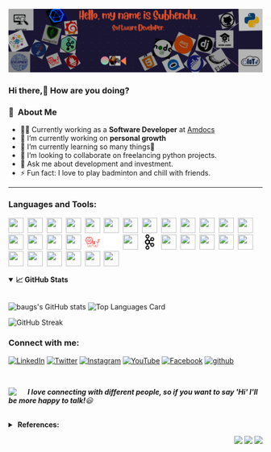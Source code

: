 <img src="images/git_bnr.png"></img>
### Hi there,👋 How are you doing?

### :space_invader: &nbsp;About Me

- 🧑‍💻  Currently working as a **Software Developer** at [Amdocs](https://www.amdocs.com/) 
- 🔭 I’m currently working on **personal growth**
- 🌱 I’m currently learning so many things🤣 
- 👯 I’m looking to collaborate on freelancing python projects.
- 💬 Ask me about development and investment.
- ⚡ Fun fact: I love to play badminton and chill with friends.

<hr/>

### Languages and Tools:
<a href = "https://www.python.org/" target="_blank"><img src="https://img.icons8.com/color/48/000000/python--v2.png" style="width:30px;height:30px;" /></a>&nbsp;
<a href = "https://aws.amazon.com/" target="_blank"><img src="https://img.icons8.com/color/48/000000/amazon-web-services.png" style="width:30px;height:30px;" /></a>&nbsp;
<a href = "https://www.mongodb.com/" target="_blank"><img src="https://img.icons8.com/color/48/000000/mongodb.png" style="width:30px;height:30px;" /></a>&nbsp;
<a href = "https://www.mysql.com/" target="_blank"><img src="https://img.icons8.com/fluency/48/000000/mysql-logo.png" style="width:30px;height:30px;" /></a>&nbsp;
<a href = "https://restfulapi.net/" target="_blank"><img src="https://img.icons8.com/color/48/000000/api-settings.png" style="width:30px;height:30px;" /></a>&nbsp;
<a href = "https://flask.palletsprojects.com/" target="_blank"><img src="https://img.icons8.com/ios/50/000000/flask.png" style="width:30px;height:30px;" /></a>&nbsp;
<a href = "https://www.djangoproject.com/" target="_blank"><img src="https://img.icons8.com/material-outlined/48/000000/django.png" style="width:30px;height:30px;" /></a>&nbsp;
<a href = "https://nodejs.org/" target="_blank"><img src="https://img.icons8.com/color/48/000000/nodejs.png" style="width:30px;height:30px;" /></a>&nbsp;
<a href = "https://www.javascript.com/" target="_blank"><img src="https://img.icons8.com/color/48/000000/javascript--v2.png" style="width:30px;height:30px;" /></a>&nbsp;
<a href = "https://git-scm.com/" target="_blank"><img src="https://img.icons8.com/color/48/000000/git.png" style="width:30px;height:30px;" /></a>&nbsp;
<a href = "https://about.gitlab.com/" target="_blank"><img src="https://img.icons8.com/color/48/000000/gitlab.png" style="width:30px;height:30px;" /></a>&nbsp;
<a href = "https://github.com/" target="_blank"><img src="https://img.icons8.com/ios-filled/50/000000/github.png" style="width:30px;height:30px;" /></a>&nbsp;
<a href = "https://cloud.google.com/dialogflow/" target="_blank"><img src="https://img.icons8.com/fluency/48/000000/chatbot.png" style="width:30px;height:30px;" /></a>&nbsp;
<a href = "https://angular.io/" target="_blank"><img src="https://img.icons8.com/color/48/000000/angularjs.png" style="width:30px;height:30px;" /></a>&nbsp;
<a href = "https://www.heroku.com/" target="_blank"><img src="https://img.icons8.com/color/48/000000/heroku.png" style="width:30px;height:30px;" /></a>&nbsp;
<a href = "https://www.jenkins.io/" target="_blank"><img src="https://img.icons8.com/color/48/000000/jenkins.png" style="width:30px;height:30px;" /></a>&nbsp;
<a href = "https://grafana.com/" target="_blank"><img src="https://img.icons8.com/external-tal-revivo-shadow-tal-revivo/48/000000/external-data-visualization-and-monitoring-with-support-for-graphite-and-influxdb-logo-shadow-tal-revivo.png" style="width:30px;height:30px;" /></a>&nbsp;
<a href = "https://docs.influxdata.com/telegraf/" target="_blank"><img src = "images/telegraf.png" style="width:30px;height:30px;" /></a>&nbsp;
<a href = "https://www.influxdata.com/" target="_blank"><img src = "images/influx.png" style="width:30px;height:30px;" /></a>&nbsp;
<a href = "https://prometheus.io/" target="_blank"><img src="https://img.icons8.com/color/48/000000/prometheus-app.png" style="width:30px;height:30px;" /></a>&nbsp;
<a href = "https://kafka.apache.org/" target="_blank"><img src = "images/kafka.png" style="width:30px;height:30px;"  /></a>&nbsp;
<a href = "https://www.docker.com/" target="_blank"><img src="https://img.icons8.com/fluency/48/000000/docker.png" style="width:30px;height:30px;" /></a>&nbsp;
<a href = "https://en.wikipedia.org/wiki/Internet_of_things" target="_blank"><img src="https://img.icons8.com/external-parzival-1997-outline-color-parzival-1997/64/000000/external-iot-digital-transformation-parzival-1997-outline-color-parzival-1997.png" style="width:30px;height:30px;" /></a>&nbsp;
<a href = "https://www.ibm.com/in-en/cloud/learn/machine-learning" target="_blank"><img src="https://img.icons8.com/external-soft-fill-juicy-fish/60/000000/external-machine-voice-technology-soft-fill-soft-fill-juicy-fish.png" style="width:30px;height:30px;" /></a>&nbsp;
<a href = "https://www.tensorflow.org/" target="_blank"><img src="https://img.icons8.com/color/48/000000/tensorflow.png" style="width:30px;height:30px;" /></a>&nbsp;
<a href = "https://www.nginx.com/" target="_blank"><img src="https://img.icons8.com/color/48/000000/nginx.png" style="width:30px;height:30px;" /></a>&nbsp;
<a href = "https://www.postman.com/" target="_blank"><img src="https://img.icons8.com/external-tal-revivo-shadow-tal-revivo/48/000000/external-postman-is-the-only-complete-api-development-environment-logo-shadow-tal-revivo.png" style="width:30px;height:30px;" /></a>&nbsp;
<a href = "https://code.visualstudio.com/" target="_blank"><img src="https://img.icons8.com/color/48/000000/visual-studio-code-2019.png" style="width:30px;height:30px;" /></a>&nbsp;
<a href = "https://www.jetbrains.com/pycharm/" target="_blank"><img src="https://img.icons8.com/color/48/000000/pycharm.png" style="width:30px;height:30px;" /></a>&nbsp;
<a href = "https://jupyter.org/" target="_blank"><img src="https://img.icons8.com/fluency/48/000000/jupyter.png" style="width:30px;height:30px;" /></a>&nbsp;
<a href = "https://powerbi.microsoft.com/" target="_blank"><img src="https://img.icons8.com/color/48/000000/power-bi.png" style="width:30px;height:30px;" /></a>&nbsp;
<a href = "https://www.microsoft.com/en-in/microsoft-365/excel" target="_blank"><img src="https://img.icons8.com/color/48/000000/microsoft-excel-2019--v1.png" style="width:30px;height:30px;" /></a>&nbsp;

<details open>
  <summary><b>📈&nbsp;GitHub Stats</b></summary>
  <br/>

<!-- &hide=stars,commits,prs,issues,contribs -->
![baugs's GitHub stats](https://github-readme-stats.vercel.app/api?username=subhendu01&show_icons=true&theme=merko&hide=contribs)  ![Top Languages Card](https://github-readme-stats.vercel.app/api/top-langs/?username=subhendu01&layout=compact&theme=merko)
     
![GitHub Streak](https://github-readme-streak-stats.herokuapp.com?user=subhendu01&theme=merko&hide_border=true)
<!-- ?hide=language1,language2 -->
</details>

### Connect with me:

<p align="left">
<a href = "https://www.linkedin.com/in/subhendusekhar/" target="_blank"><img src="https://img.icons8.com/fluent/48/000000/linkedin.png" title="LinkedIn" /></a>
<a href = "https://twitter.com/Subhendu__7" target="_blank"><img src="https://img.icons8.com/fluent/48/000000/twitter.png" title="Twitter" /></a>
<a href = "https://www.instagram.com/__baugs__7/" target="_blank"><img src="https://img.icons8.com/fluent/48/000000/instagram-new.png" title="Instagram" /></a>
<a href = "https://www.youtube.com/channel/UCGBxU0uPeEMDU3PkpleQaoA" target="_blank"><img src="https://img.icons8.com/color/48/000000/youtube-play.png" title="YouTube" /></a>
<a href = "https://www.facebook.com/subhendusekhar.baug/" target="_blank"><img src="https://img.icons8.com/color/48/000000/facebook.png" title="Facebook" /></a>
<a href="https://github.com/subhendu01" target="_blank"><img src="https://img.icons8.com/material-rounded/48/000000/github.png" title="github" /></a>
</p>
<br/>

<img align="left" src="https://img.icons8.com/color/48/000000/conference-call--v2.png" width="30" /> &nbsp;&nbsp;<em><b>I love connecting with different people, so if you want to say '**Hi**' I'll be more happy to talk!</b>😃</em>
<br/><br/>

<details>
  <summary><b>&nbsp;References:</b></summary>
The following resources were used to build this:
- https://github.com/anuraghazra/github-readme-stats
- https://icons8.com/icons/
- https://readme.so/
- https://gist.github.com/rxaviers/7360908
<!-- 4. https://shields.io/ -->
<!-- https://simpleicons.org/?q=telegraf -->
</details>

<p align="right">
<img src="https://komarev.com/ghpvc/?username=subhendu01&style=plastic&label=Views" />
<img src="https://badges.pufler.dev/visits/subhendu01/subhendu01?color=black&logo=github" />
<img src="https://img.shields.io/github/followers/subhendu01?label=Followers" />
</p>
